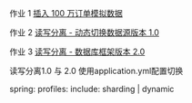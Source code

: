 作业 1 [插入 100 万订单模拟数据](https://github.com/yilefeng/JAVA-01/tree/main/Week_07/src/main/java/com/yilefeng/insert)

作业 2 [读写分离 - 动态切换数据源版本 1.0](https://github.com/yilefeng/JAVA-01/tree/main/Week_07/src/main/java/com/yilefeng/dynamic_src)

作业 3 [读写分离 - 数据库框架版本 2.0](https://github.com/yilefeng/JAVA-01/tree/main/Week_07/src/main/java/com/yilefeng/sharding)

读写分离1.0 与 2.0 使用application.yml配置切换

spring:
  profiles:
    include: sharding | dynamic